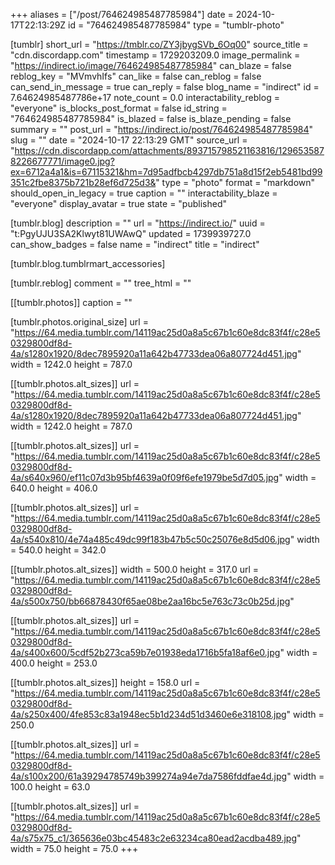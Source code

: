 +++
aliases = ["/post/764624985487785984"]
date = 2024-10-17T22:13:29Z
id = "764624985487785984"
type = "tumblr-photo"

[tumblr]
short_url = "https://tmblr.co/ZY3jbygSVb_6Oq00"
source_title = "cdn.discordapp.com"
timestamp = 1729203209.0
image_permalink = "https://indirect.io/image/764624985487785984"
can_blaze = false
reblog_key = "MVmvhIfs"
can_like = false
can_reblog = false
can_send_in_message = true
can_reply = false
blog_name = "indirect"
id = 7.64624985487786e+17
note_count = 0.0
interactability_reblog = "everyone"
is_blocks_post_format = false
id_string = "764624985487785984"
is_blazed = false
is_blaze_pending = false
summary = ""
post_url = "https://indirect.io/post/764624985487785984"
slug = ""
date = "2024-10-17 22:13:29 GMT"
source_url = "https://cdn.discordapp.com/attachments/893715798521163816/1296535878226677771/image0.jpg?ex=6712a4a1&is=67115321&hm=7d95adfbcb4297db751a8d15f2eb5481bd99351c2fbe8375b721b28ef6d725d3&"
type = "photo"
format = "markdown"
should_open_in_legacy = true
caption = ""
interactability_blaze = "everyone"
display_avatar = true
state = "published"

[tumblr.blog]
description = ""
url = "https://indirect.io/"
uuid = "t:PgyUJU3SA2Klwyt81UWAwQ"
updated = 1739939727.0
can_show_badges = false
name = "indirect"
title = "indirect"

[tumblr.blog.tumblrmart_accessories]

[tumblr.reblog]
comment = ""
tree_html = ""

[[tumblr.photos]]
caption = ""

[tumblr.photos.original_size]
url = "https://64.media.tumblr.com/14119ac25d0a8a5c67b1c60e8dc83f4f/c28e50329800df8d-4a/s1280x1920/8dec7895920a11a642b47733dea06a807724d451.jpg"
width = 1242.0
height = 787.0

[[tumblr.photos.alt_sizes]]
url = "https://64.media.tumblr.com/14119ac25d0a8a5c67b1c60e8dc83f4f/c28e50329800df8d-4a/s1280x1920/8dec7895920a11a642b47733dea06a807724d451.jpg"
width = 1242.0
height = 787.0

[[tumblr.photos.alt_sizes]]
url = "https://64.media.tumblr.com/14119ac25d0a8a5c67b1c60e8dc83f4f/c28e50329800df8d-4a/s640x960/ef11c07d3b95bf4639a0f09f6efe1979be5d7d05.jpg"
width = 640.0
height = 406.0

[[tumblr.photos.alt_sizes]]
url = "https://64.media.tumblr.com/14119ac25d0a8a5c67b1c60e8dc83f4f/c28e50329800df8d-4a/s540x810/4e74a485c49dc99f183b47b5c50c25076e8d5d06.jpg"
width = 540.0
height = 342.0

[[tumblr.photos.alt_sizes]]
width = 500.0
height = 317.0
url = "https://64.media.tumblr.com/14119ac25d0a8a5c67b1c60e8dc83f4f/c28e50329800df8d-4a/s500x750/bb66878430f65ae08be2aa16bc5e763c73c0b25d.jpg"

[[tumblr.photos.alt_sizes]]
url = "https://64.media.tumblr.com/14119ac25d0a8a5c67b1c60e8dc83f4f/c28e50329800df8d-4a/s400x600/5cdf52b273ca59b7e01938eda1716b5fa18af6e0.jpg"
width = 400.0
height = 253.0

[[tumblr.photos.alt_sizes]]
height = 158.0
url = "https://64.media.tumblr.com/14119ac25d0a8a5c67b1c60e8dc83f4f/c28e50329800df8d-4a/s250x400/4fe853c83a1948ec5b1d234d51d3460e6e318108.jpg"
width = 250.0

[[tumblr.photos.alt_sizes]]
url = "https://64.media.tumblr.com/14119ac25d0a8a5c67b1c60e8dc83f4f/c28e50329800df8d-4a/s100x200/61a39294785749b399274a94e7da7586fddfae4d.jpg"
width = 100.0
height = 63.0

[[tumblr.photos.alt_sizes]]
url = "https://64.media.tumblr.com/14119ac25d0a8a5c67b1c60e8dc83f4f/c28e50329800df8d-4a/s75x75_c1/365636e03bc45483c2e63234ca80ead2acdba489.jpg"
width = 75.0
height = 75.0
+++
